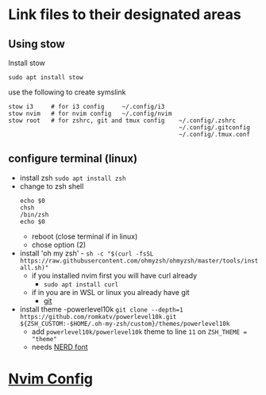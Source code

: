 # Link files to their designated areas

## Using stow
Install stow
```
sudo apt install stow
```
use the following to create symslink
```
stow i3     # for i3 config     ~/.config/i3
stow nvim   # for nvim config   ~/.config/nvim
stow root   # for zshrc, git and tmux config    ~/.config/.zshrc
                                                ~/.config/.gitconfig
                                                ~/.config/.tmux.conf
```

## configure terminal (linux)
+ install zsh ```sudo apt install zsh``` <br>
+ change to zsh shell
  ```
  echo $0
  chsh
  /bin/zsh
  echo $0
  ```
  - reboot (close terminal if in linux)
  - chose option (2)
+ install 'oh my zsh' - ```sh -c "$(curl -fsSL https://raw.githubusercontent.com/ohmyzsh/ohmyzsh/master/tools/install.sh)" ```
  - if you installed nvim first you will have curl already
    - ```sudo apt install curl```
  - if in you are in WSL or linux you already have git
    - [git](https://git-scm.com/download/win)
+ install theme -powerlevel10k ```git clone --depth=1 https://github.com/romkatv/powerlevel10k.git ${ZSH_CUSTOM:-$HOME/.oh-my-zsh/custom}/themes/powerlevel10k```
  - add ```powerlevel10k/powerlevel10k``` theme to line `11` on `ZSH_THEME = "theme" `
  - needs [NERD font]((https://www.nerdfonts.com/font-downloads))


# [Nvim Config](nvim/.config/nvim/SetUpNVIM.md)

